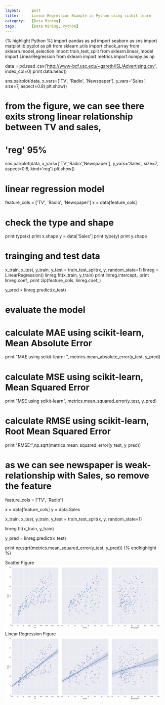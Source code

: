 ```yaml
---
layout:     post
title:      Linear Regression Example in Python using scikit learn
category:   [Data Mining] 
tags:		[Data Mining, Python]
---
```


{% highlight Python %}
import pandas as pd
import seaborn as sns
import matplotlib.pyplot as plt
from sklearn.utils import check_array
from sklearn.model_selection import train_test_split
from sklearn.linear_model import LinearRegression
from sklearn import metrics
import numpy as np


data = pd.read_csv('http://www-bcf.usc.edu/~gareth/ISL/Advertising.csv', index_col=0)
print data.head()

sns.pairplot(data, x_vars=['TV', 'Radio', 'Newspaper'], y_vars='Sales', size=7, aspect=0.8)
plt.show()

# from the figure, we can see there exits strong linear relationship between TV and sales,
# 'reg' 95%
sns.pairplot(data, x_vars=['TV','Radio','Newspaper'], y_vars='Sales', size=7, aspect=0.8, kind='reg')
plt.show()

# linear regression model
feature_cols = ['TV', 'Radio', 'Newspaper']
x = data[feature_cols]
# check the type and shape
print type(x)
print x.shape
y = data['Sales']
print type(y)
print y.shape

# trainging and test data
x_train, x_test, y_train, y_test = train_test_split(x, y, random_state=1)
linreg = LinearRegression()
linreg.fit(x_train, y_train)
print linreg.intercept_
print linreg.coef_
print zip(feature_cols, linreg.coef_)

y_pred = linreg.predict(x_test)

# evaluate the model
# calculate MAE using scikit-learn, Mean Absolute Error
print "MAE using scikit-learn: ", metrics.mean_absolute_error(y_test, y_pred)
# calculate MSE using scikit-learn, Mean Squared Error
print "MSE using scikit-learn", metrics.mean_squared_error(y_test, y_pred)
# calculate RMSE using scikit-learn, Root Mean Squared Error
print "RMSE:",np.sqrt(metrics.mean_squared_error(y_test, y_pred))


# as we can see newspaper is weak-relationship with Sales, so remove the feature
feature_cols = ['TV', 'Radio']

x = data[feature_cols]
y = data.Sales

x_train, x_test, y_train, y_test = train_test_split(x, y, random_state=1)

linreg.fit(x_train, y_train)

y_pred = linreg.predict(x_test)

print np.sqrt(metrics.mean_squared_error(y_test, y_pred))
{% endhighlight %}

Scatter Figure
![](/images/ML/scatter.png)
Linear Regression Figure
![](/images/ML/linear_regression.png)